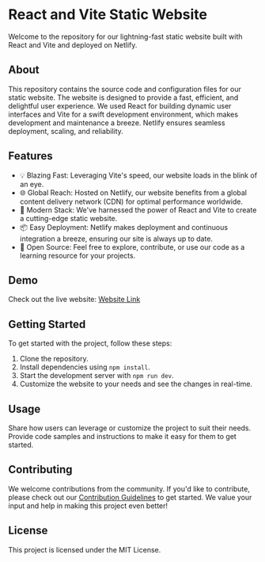 # React and Vite Static Website


Welcome to the repository for our lightning-fast static website built with React and Vite and deployed on Netlify. 

## About

This repository contains the source code and configuration files for our static website. The website is designed to provide a fast, efficient, and delightful user experience. We used React for building dynamic user interfaces and Vite for a swift development environment, which makes development and maintenance a breeze. Netlify ensures seamless deployment, scaling, and reliability.

## Features

- 💡 Blazing Fast: Leveraging Vite's speed, our website loads in the blink of an eye.
- 🌐 Global Reach: Hosted on Netlify, our website benefits from a global content delivery network (CDN) for optimal performance worldwide.
- 🧩 Modern Stack: We've harnessed the power of React and Vite to create a cutting-edge static website.
- 📦 Easy Deployment: Netlify makes deployment and continuous integration a breeze, ensuring our site is always up to date.
- 🌱 Open Source: Feel free to explore, contribute, or use our code as a learning resource for your projects.

## Demo

Check out the live website: [Website Link](react-static-page01.netlify.app)

## Getting Started

To get started with the project, follow these steps:

1. Clone the repository.
2. Install dependencies using `npm install`.
3. Start the development server with `npm run dev`.
4. Customize the website to your needs and see the changes in real-time.

## Usage

Share how users can leverage or customize the project to suit their needs. Provide code samples and instructions to make it easy for them to get started.

## Contributing

We welcome contributions from the community. If you'd like to contribute, please check out our [Contribution Guidelines](CONTRIBUTING.md) to get started. We value your input and help in making this project even better!

## License

This project is licensed under the MIT License. 

